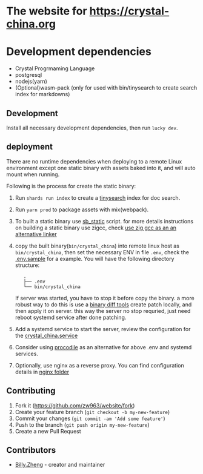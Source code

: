# The website for https://crystal-china.org

# Development dependencies

- Crystal Progrmaming Language
- postgresql
- nodejs(yarn)
- (Optional)wasm-pack (only for used with bin/tinysearch to create search index for markdowns)

## Development

Install all necessary development dependencies, then run `lucky dev`.

## deployment

There are no runtime dependencies when deploying to a remote Linux environment except
one static binary with assets baked into it, and will auto mount when running.

Following is the process for create the static binary:

1. Run `shards run index` to create a [tinysearch](https://github.com/tinysearch/tinysearch) index for doc search.

2. Run `yarn prod` to package assets with mix(webpack).

3. To built a static binary use [sb_static](https://github.com/crystal-china/magic-haversack/blob/main/bin/sb_static) script.
   for more details instructions on building a static binary use zigcc, check [use zig gcc as an an alternative linker](https://github.com/crystal-china/magic-haversack/blob/main/docs/use_zig_cc_as_an_alternative_linker.md)

4. copy the built binary(`bin/crystal_china`) into remote linux host as `bin/crystal_china`, then 
   set the necessary ENV in file `.env`, check the [.env.sample](/.env.sample) for a example.
   You will have the following directory structure:
	```
	   .
	   ├── .env
	   └── bin/crystal_china
	```
    If server was started, you have to stop it before copy the binary. a more robust way to do this 
    is use a [binary diff tools](https://github.com/petervas/bsdifflib/) create patch locally, and then apply it on server.
    this way the server no stop requried, just need reboot systemd service after done patching.

5. Add a systemd service to start the server, review the configuration for the [crystal_china.service](/nginx/crystal_china.service)

6. Consider using [procodile](https://github.com/crystal-china/procodile) as an alternative for above .env and systemd services.

7. Optionally, use nginx as a reverse proxy. You can find configuration details in [nginx folder](/nginx)

## Contributing

1. Fork it (<https://github.com/zw963/website/fork>)
2. Create your feature branch (`git checkout -b my-new-feature`)
3. Commit your changes (`git commit -am 'Add some feature'`)
4. Push to the branch (`git push origin my-new-feature`)
5. Create a new Pull Request

## Contributors

- [Billy.Zheng](https://github.com/zw963) - creator and maintainer
